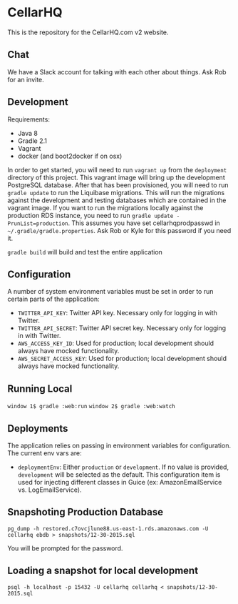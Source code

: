 CellarHQ
========

This is the repository for the CellarHQ.com v2 website.

Chat
----

We have a Slack account for talking with each other about things. Ask Rob for an invite.

Development
-----------

Requirements:

* Java 8
* Gradle 2.1
* Vagrant
* docker (and boot2docker if on osx)

In order to get started, you will need to run `vagrant up` from the `deployment` directory of this project. This vagrant
image will bring up the development PostgreSQL database. After that has been provisioned, you will need to run
`gradle update` to run the Liquibase migrations. This will run the migrations against the development and testing
databases which are contained in the vagrant image. If you want to run the migrations locally against the production
RDS instance, you need to run `gradle update -PrunList=production`. This assumes you have set cellarhqprodpasswd in
`~/.gradle/gradle.properties`. Ask Rob or Kyle for this password if you need it.

`gradle build` will build and test the entire application


Configuration
-------------

A number of system environment variables must be set in order to run certain parts of the application:

* `TWITTER_API_KEY`: Twitter API key. Necessary only for logging in with Twitter.
* `TWITTER_API_SECRET`: Twitter API secret key. Necessary only for logging in with Twitter.
* `AWS_ACCESS_KEY_ID`: Used for production; local development should always have mocked functionality.
* `AWS_SECRET_ACCESS_KEY`: Used for production; local development should always have mocked functionality.

Running Local
-------------

`window 1$ gradle :web:run`
`window 2$ gradle :web:watch`

Deployments
-----------

The application relies on passing in environment variables for configuration. The current env vars are:

* `deploymentEnv`: Either `production` or `development`. If no value is provided, `development` will be selected as 
  the default. This configuration item is used for injecting different classes in Guice (ex: AmazonEmailService vs. 
  LogEmailService).
  
  
## Snapshoting Production Database

```
pg_dump -h restored.c7ovcjlune88.us-east-1.rds.amazonaws.com -U cellarhq ebdb > snapshots/12-30-2015.sql
```

You will be prompted for the password.

## Loading a snapshot for local development

```
psql -h localhost -p 15432 -U cellarhq cellarhq < snapshots/12-30-2015.sql
```

